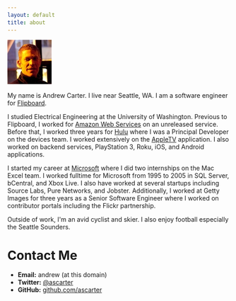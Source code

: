 ```yaml
---
layout: default
title: about
---
```


<span id="about-portrait"><img src="images/about-portrait.jpg" alt="Portrait of Andrew Carter" /></span>

My name is Andrew Carter. I live near Seattle, WA. I am a software engineer for [Flipboard].

I studied Electrical Engineering at the University of Washington. Previous to Flipboard, I worked for [Amazon Web Services][aws] on an unreleased service. Before that, I worked three years for [Hulu] where I was a Principal Developer on the devices team. I worked extensively on the [AppleTV][apple] application. I also worked on backend services, PlayStation 3, Roku, iOS, and Android applications.

I started my career at [Microsoft] where I did two internships on the Mac Excel team. I worked fulltime for Microsoft from 1995 to 2005 in SQL Server, bCentral, and Xbox Live. I also have worked at several startups including Source Labs, Pure Networks, and Jobster. Additionally, I worked at Getty Images for three years as a Senior Software Engineer where I worked on contributor portals including the Flickr partnership.

Outside of work, I'm an avid cyclist and skier. I also enjoy football especially the Seattle Sounders.

# Contact Me

* **Email:** andrew (at this domain)
* **Twitter:** [@ascarter][twitter]
* **GitHub:** [github.com/ascarter][github]

[flipboard]: http://flipboard.com/
[aws]: http://aws.amazon.com
[hulu]: http://www.hulu.com
[apple]: http://www.apple.com
[microsoft]: http://www.microsoft.com
[twitter]: http://twitter.com/ascarter
[github]: http://github.com/ascarter/
